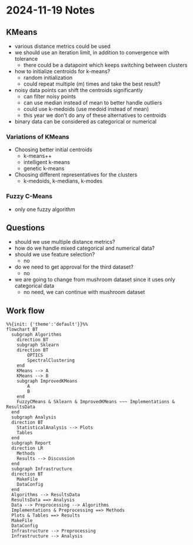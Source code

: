 
# 2024-11-19 Notes

## KMeans

* various distance metrics could be used
* we should use an iteration limit, in addition to convergence with tolerance
  * there could be a datapoint which keeps switching between clusters
* how to initialize centroids for k-means?
  * random initialization
  * could repeat multiple (m) times and take the best result?
* noisy data points can shift the centroids significantly
  * can filter noisy points
  * can use median instead of mean to better handle outliers
  * could use k-medoids (use medoid instead of mean)
  * this year we don't do any of these alternatives to centroids
* binary data can be considered as categorical or numerical

### Variations of KMeans

* Choosing better initial centroids
  * k-means++
  * intelligent k-means
  * genetic k-means
* Choosing different representatives for the clusters
  * k-medoids, k-medians, k-modes

### Fuzzy C-Means
* only one fuzzy algorithm

## Questions
* should we use multiple distance metrics?
* how do we handle mixed categorical and numerical data?
* should we use feature selection?
  * no
* do we need to get approval for the third dataset?
  * no
* we are going to change from mushroom dataset since it uses only categorical data
  * no need, we can continue with mushroom dataset


## Work flow
```mermaid
%%{init: {'theme':'default'}}%%
flowchart BT
  subgraph Algorithms
    direction BT
    subgraph Sklearn
    direction BT
        OPTICS
        SpectralClustering
    end
    KMeans --> A
    KMeans --> B
    subgraph ImprovedKMeans
        A
        B
    end
    FuzzyCMeans & Sklearn & ImprovedKMeans ~~~ Implementations & ResultsData
  end
  subgraph Analysis
  direction BT
    StatisticalAnalysis --> Plots
    Tables
  end
  subgraph Report
  direction LR
    Methods
    Results --> Discussion
  end
  subgraph Infrastructure
  direction BT
    MakeFile
    DataConfig
  end
  Algorithms --> ResultsData
  ResultsData ==> Analysis
  Data --> Preprocessing --> Algorithms
  Implementations & Preprocessing ==> Methods
  Plots & Tables ==> Results
  MakeFile
  DataConfig
  Infrastructure --> Preprocessing
  Infrastructure --> Analysis
```